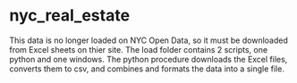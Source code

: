 # nyc_real_estate

This data is no longer loaded on NYC Open Data, so it must be downloaded from Excel sheets on thier site. The load folder contains 2 scripts, one python and one windows. The python procedure downloads the Excel files, converts them to csv, and combines and formats the data into a single file.
